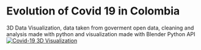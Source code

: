 # Evolution of Covid 19 in Colombia
3D Data Visualization, data taken from goverment open data, cleaning and analysis made with python and visualization made with Blender Python API 
[![Covid-19 3D Visualization](https://img.youtube.com/vi/Kbsiaa9vYX0&abD/0.jpg)](https://www.youtube.com/watch?v=Kbsiaa9vYX0&ab_channel=mauro_meza)
